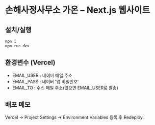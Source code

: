 # 손해사정사무소 가온 – Next.js 웹사이트

## 설치/실행
```bash
npm i
npm run dev
```

## 환경변수 (Vercel)
- EMAIL_USER : 네이버 메일 주소
- EMAIL_PASS : 네이버 '앱 비밀번호'
- EMAIL_TO   : 수신 메일 주소(없으면 EMAIL_USER로 발송)

## 배포 메모
Vercel → Project Settings → Environment Variables 등록 후 Redeploy.
